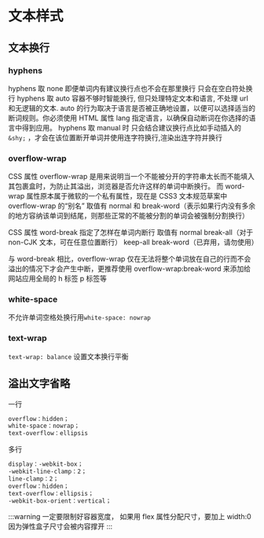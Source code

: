 # 文本样式

## 文本换行

### hyphens

hyphens 取 none 即便单词内有建议换行点也不会在那里换行 只会在空白符处换行
hyphens 取 auto 容器不够时智能换行, 但只处理特定文本和语言, 不处理 url 和无逻辑的文本. auto 的行为取决于语言是否被正确地设置，以便可以选择适当的断词规则。你必须使用 HTML 属性 lang 指定语言，以确保自动断词在你选择的语言中得到应用。
hyphens 取 manual 时 只会结合建议换行点比如手动插入的 `&shy;` ，才会在该位置断开单词并使用连字符换行,渲染出连字符并换行

### overflow-wrap

CSS 属性 overflow-wrap 是用来说明当一个不能被分开的字符串太长而不能填入其包裹盒时，为防止其溢出，浏览器是否允许这样的单词中断换行。
而 word-wrap 属性原本属于微软的一个私有属性，现在是 CSS3 文本规范草案中 overflow-wrap 的“别名”
取值有 normal 和 break-word（表示如果行内没有多余的地方容纳该单词到结尾，则那些正常的不能被分割的单词会被强制分割换行）

CSS 属性 word-break 指定了怎样在单词内断行
取值有 normal break-all（对于 non-CJK 文本，可在任意位置断行） keep-all break-word（已弃用，请勿使用）

与 word-break 相比，overflow-wrap 仅在无法将整个单词放在自己的行而不会溢出的情况下才会产生中断，更推荐使用 overflow-wrap:break-word 来添加给网站应用全局的 h 标签 p 标签等

### white-space

不允许单词空格处换行用`white-space: nowrap`

### text-wrap

`text-wrap: balance` 设置文本换行平衡

## 溢出文字省略

一行

```css
overflow：hidden；
white-space：nowrap；
text-overflow：ellipsis
```

多行

```css
display：-webkit-box；
-webkit-line-clamp：2；
line-clamp：2；
overflow：hidden；
text-overflow：ellipsis；
-webkit-box-orient：vertical；
```

:::warning
一定要限制好容器宽度，
如果用 flex 属性分配尺寸，要加上 width:0
因为弹性盒子尺寸会被内容撑开
:::
